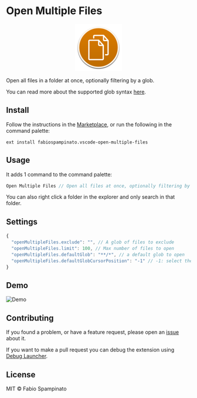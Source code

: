 # Open Multiple Files

<p align="center">
  <img src="https://raw.githubusercontent.com/fabiospampinato/vscode-open-multiple-files/master/resources/logo.png" width="128" alt="Logo">
</p>

Open all files in a folder at once, optionally filtering by a glob.

You can read more about the supported glob syntax [here](https://code.visualstudio.com/docs/extensionAPI/vscode-api#GlobPattern).

## Install

Follow the instructions in the [Marketplace](https://marketplace.visualstudio.com/items?itemName=fabiospampinato.vscode-open-multiple-files), or run the following in the command palette:

```shell
ext install fabiospampinato.vscode-open-multiple-files
```

## Usage

It adds 1 command to the command palette:

```js
Open Multiple Files // Open all files at once, optionally filtering by a glob
```

You can also right click a folder in the explorer and only search in that folder.

## Settings

```js
{
  "openMultipleFiles.exclude": "", // A glob of files to exclude
  "openMultipleFiles.limit": 100, // Max number of files to open
  "openMultipleFiles.defaultGlob": "**/*", // a default glob to open
  "openMultipleFiles.defaultGlobCursorPosition": "-1" // -1: select the whole glob, 0..x: set the cursor to position X
}
```

## Demo

![Demo](resources/demo.gif)

## Contributing

If you found a problem, or have a feature request, please open an [issue](https://github.com/fabiospampinato/vscode-open-multiple-files/issues) about it.

If you want to make a pull request you can debug the extension using [Debug Launcher](https://marketplace.visualstudio.com/items?itemName=fabiospampinato.vscode-debug-launcher).

## License

MIT © Fabio Spampinato
